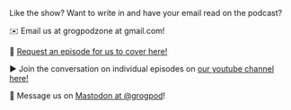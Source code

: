 Like the show? Want to write in and have your email read on the podcast?

✉️ Email us at grogpodzone at gmail.com!

📢 [Request an episode for us to cover here!](https://forms.gle/jcPaSrzzT467Z9x6A)

▶️ Join the conversation on individual episodes on [our youtube channel here!](https://www.youtube.com/@grogpod_roguelike_podcast)

🐘 Message us on [Mastodon at @grogpod](https://mastodon.gamedev.place/@grogpod)!
